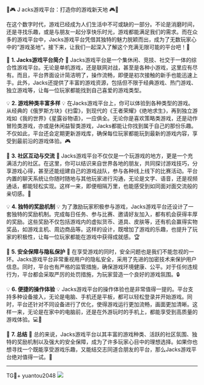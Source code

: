 🎉🎮 J acks游戏平台：打造你的游戏新天地 🎮🎉

在这个数字时代，游戏已经成为人们生活中不可或缺的一部分。不论是消磨时间，还是寻找乐趣，或是与朋友一起分享快乐时光，游戏都能满足我们的需求。而在众多的游戏平台中，Jacks游戏平台凭借其独特的魅力脱颖而出，成为了无数玩家心中的“游戏圣地”。接下来，让我们一起深入了解这个充满无限可能的平台吧！🚀

🌈 **1. Jacks游戏平台简介** 🌈
Jacks游戏平台是一个集休闲、竞技、社交于一体的综合性游戏平台。无论是单机游戏，还是联网对战，甚至是各种小游戏，这里应有尽有。而且，平台界面设计简洁明了，操作流畅，即便是初次接触的新手也能迅速上手。此外，Jacks还提供了丰富的游戏资源，包括但不限于经典游戏、热门游戏、独立游戏等，让每一位玩家都能找到自己喜爱的游戏类型。

💡 **2. 游戏种类丰富多样** 💡
在Jacks游戏平台上，你可以体验到各种类型的游戏。从经典的《俄罗斯方块》《扫雷》，到现代的《王者荣耀》《绝地求生》，再到独立游戏如《我的世界》《星露谷物语》，一应俱全。无论你是喜欢策略类游戏，还是动作冒险类游戏，亦或是休闲益智类游戏，Jacks都能让你找到属于自己的那份乐趣。不仅如此，平台还会定期更新游戏库，确保每位玩家都能玩到最新的游戏内容，享受到最前沿的游戏体验。🎮

🌟 **3. 社区互动与交流** 🌟
Jacks游戏平台不仅仅是一个玩游戏的地方，更是一个充满活力的社区。在这里，你可以结识来自世界各地的朋友，共同探讨游戏技巧，分享游戏心得，甚至还能组建自己的游戏战队，参与各种线上线下的比赛活动。平台内置的聊天系统让你随时随地与其他玩家进行沟通，无论是文字、语音，还是视频通话，都能轻松实现。这样一来，即便相隔万里，也能感受到如同面对面交流般的亲切感。💬

💡 **4. 独特的奖励机制** 💡
为了激励玩家积极参与游戏，Jacks游戏平台还设计了一套独特的奖励机制。完成每日任务、参与比赛、邀请好友加入，都有机会获得丰厚的奖励。这些奖励不仅包括游戏内的虚拟货币、道具、皮肤等，还有机会赢得实物奖品，如游戏主机、周边商品等。这样的设计，既增加了游戏的乐趣，也提升了玩家的积极性，让每一位玩家都能在游戏中获得成就感。🏆

🌈 **5. 安全保障与隐私保护** 🌈
在享受游戏的同时，安全问题也是我们不能忽视的一环。Jacks游戏平台非常重视用户的隐私安全，采用了先进的加密技术来保护用户信息。同时，平台也有严格的监管措施，确保游戏环境健康、公平。对于任何违规行为，平台都会采取严厉的处罚措施，为玩家营造一个良好的游戏氛围。🔒

💡 **6. 便捷的操作体验** 💡
Jacks游戏平台的操作体验也是非常值得一提的。平台支持多种设备接入，无论是电脑、手机还是平板，都可以轻松登录并开始游戏。同时，平台还针对不同设备进行了优化，使得游戏运行更加流畅，画面更加清晰。这样一来，无论是在家中的电脑前，还是在外游玩时的手机上，都能享受到高质量的游戏体验。💻📱

🌈 **7. 总结** 🌈
总的来说，Jacks游戏平台以其丰富的游戏种类、活跃的社区氛围、独特的奖励机制以及强大的安全保障，成为了许多玩家心目中的理想选择。如果你也想寻找一个既能享受游戏乐趣，又能结交志同道合朋友的平台，那么Jacks游戏平台绝对值得一试。🎉

---

TG💪+ yuantou2048  ![](https://github.com/user-attachments/assets/cf57a8bb-a08e-43c1-ad82-039f33c64200)